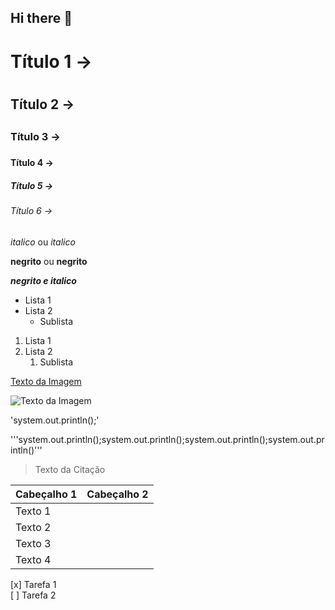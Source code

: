 ## Hi there 👋

<!-- Cabeçalhos -->

# Título 1 -> <h1></h1>
## Título 2 -> <h2></h2>
### Título 3 -> <h3></h3>
#### Título 4 -> <h4></h4>
##### Título 5 -> <h5></h5>
###### Título 6 -> <h6></h6>

*italico* ou _italico_

**negrito** ou __negrito__

___negrito e italico___

<!-- Lista Não Ordenada -->

- Lista 1
- Lista 2
  - Sublista

<!-- Lista Ordenada -->

1. Lista 1
2. Lista 2
   1. Sublista

<!-- Links -->

<!-- Selecionar o link e ser direcionado -->

[Texto da Imagem](https://img.freepik.com/vetores-premium/laptop-de-banner-de-educacao-online-de-desenho-animado-com-elementos-de-aprendizagem-desenhados-a-mao_601576-22.jpg?w=900)

<!-- Inserir a imagem no GitHub -->

![Texto da Imagem](https://img.freepik.com/vetores-premium/laptop-de-banner-de-educacao-online-de-desenho-animado-com-elementos-de-aprendizagem-desenhados-a-mao_601576-22.jpg?w=900)

<!-- Códigos -->

'system.out.println();'

<!-- Código em bloco -->

'''system.out.println();system.out.println();system.out.println();system.out.println()'''

<!-- Citação -->

> Texto da Citação

<!-- Tabelinha -->

| Cabeçalho 1 | Cabeçalho 2|
|------------| -------------|
|Texto 1     |
|Texto 2     |
|Texto 3     |
|Texto 4     |

<!-- CheckBox -->

[x] Tarefa 1 <br>
[ ] Tarefa 2

<!--
**islasmatheus/islasmatheus** is a ✨ _special_ ✨ repository because its `README.md` (this file) appears on your GitHub profile.

Here are some ideas to get you started:

- 🔭 I’m currently working on ...
- 🌱 I’m currently learning ...
- 👯 I’m looking to collaborate on ...
- 🤔 I’m looking for help with ...
- 💬 Ask me about ...
- 📫 How to reach me: ...
- 😄 Pronouns: ...
- ⚡ Fun fact: ...
-->
